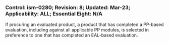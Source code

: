 ### Control: ism-0280; Revision: 8; Updated: Mar-23; Applicability: ALL; Essential Eight: N/A
<p>If procuring an evaluated product, a product that has completed a PP-based evaluation, including against all applicable PP modules, is selected in preference to one that has completed an EAL-based evaluation.</p>
